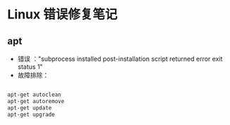 # Linux 错误修复笔记


## apt

- 错误 ："subprocess installed post-installation script returned error exit status 1"
- 故障排除：

```bash

apt-get autoclean
apt-get autoremove
apt-get update
apt-get upgrade
```
